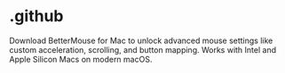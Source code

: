 # .github
Download BetterMouse for Mac to unlock advanced mouse settings like custom acceleration, scrolling, and button mapping. Works with Intel and Apple Silicon Macs on modern macOS.
